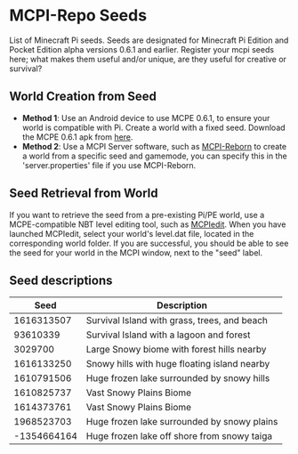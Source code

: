 # MCPI-Repo Seeds
List of Minecraft Pi seeds. Seeds are designated for Minecraft Pi Edition and Pocket Edition alpha versions 0.6.1 and earlier. Register your mcpi seeds here; what makes them useful and/or unique, are they useful for creative or survival?

## World Creation from Seed

 - **Method 1**: Use an Android device to use MCPE 0.6.1, to ensure your world is compatible with Pi. Create a world with a fixed seed. Download the MCPE 0.6.1 apk from [here](https://archive.org/download/MinecraftPE0.1.0/Minecraft%20PE%200.6.1.apk).
 - **Method 2**: Use a MCPI Server software, such as [MCPI-Reborn](https://github.com/MCPI-Revival/minecraft-pi-reborn/blob/master/docs/DEDICATED_SERVER.md) to create a world from a specific seed and gamemode, you can specify this in the 'server.properties' file if you use MCPI-Reborn.

## Seed Retrieval from World

If you want to retrieve the seed from a pre-existing Pi/PE world, use a MCPE-compatible NBT level editing tool, such as [MCPIedit](https://github.com/MCPI-Revival/MCPIedit).   When you have launched MCPIedit, select your world's  level.dat file, located in the corresponding world folder. If you are successful, you should be able to see the seed for your world in the MCPI window, next to the "seed" label.

## Seed descriptions

| Seed       | Description                                  |
| ---------- | -------------------------------------------- |
| 1616313507 | Survival Island with grass, trees, and beach |
| 93610339   | Survival Island with a lagoon and forest     |
| 3029700    | Large Snowy biome with forest hills nearby   |
| 1616133250 | Snowy hills with huge floating island nearby |
| 1610791506 | Huge frozen lake surrounded by snowy hills   |
| 1610825737 | Vast Snowy Plains Biome                      |
| 1614373761 | Vast Snowy Plains Biome                      |
| 1968523703 | Huge frozen lake surrounded by snowy plains  |
| -1354664164| Huge frozen lake off shore from snowy taiga  |
